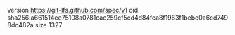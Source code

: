 version https://git-lfs.github.com/spec/v1
oid sha256:a661514ee75108a0781cac259cf5cd4d84fca8f1963f1bebe0a6cd7498dc482a
size 1327

